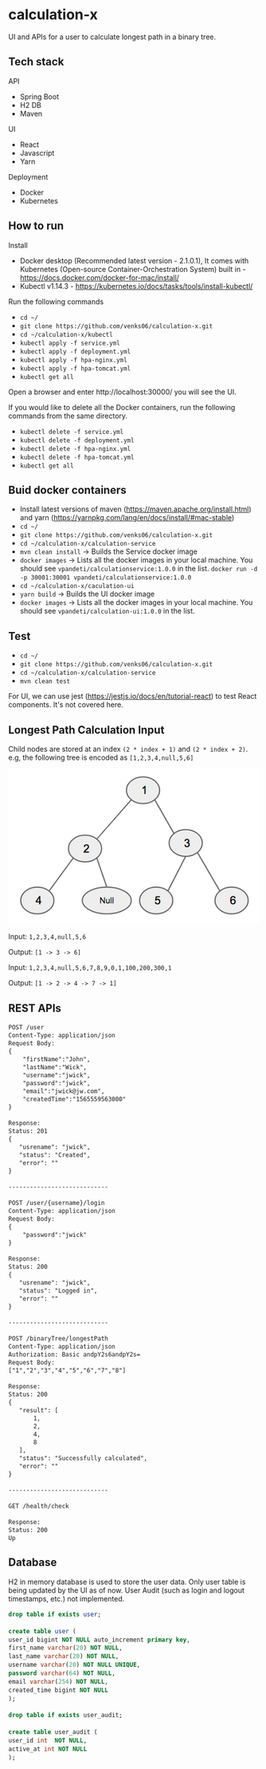 # calculation-x
UI and APIs for a user to calculate longest path in a binary tree.


## Tech stack
API
* Spring Boot
* H2 DB
* Maven

UI
* React
* Javascript
* Yarn

Deployment
* Docker
* Kubernetes

## How to run
Install
* Docker desktop (Recommended latest version - 2.1.0.1), It comes with Kubernetes (Open-source Container-Orchestration System) built in - https://docs.docker.com/docker-for-mac/install/
* Kubectl v1.14.3 - https://kubernetes.io/docs/tasks/tools/install-kubectl/

Run the following commands
* `cd ~/`
* `git clone https://github.com/venks06/calculation-x.git`
* `cd ~/calculation-x/kubectl`
* `kubectl apply -f service.yml`
* `kubectl apply -f deployment.yml`
* `kubectl apply -f hpa-nginx.yml`
* `kubectl apply -f hpa-tomcat.yml`
* `kubectl get all`

Open a browser and enter http://localhost:30000/ you will see the UI.

If you would like to delete all the Docker containers, run the following commands from the same directory.
* `kubectl delete -f service.yml`
* `kubectl delete -f deployment.yml`
* `kubectl delete -f hpa-nginx.yml`
* `kubectl delete -f hpa-tomcat.yml`
* `kubectl get all`

## Buid docker containers
* Install latest versions of maven (https://maven.apache.org/install.html) and yarn (https://yarnpkg.com/lang/en/docs/install/#mac-stable)
* `cd ~/`
* `git clone https://github.com/venks06/calculation-x.git`
* `cd ~/calculation-x/calculation-service`
* `mvn clean install` -> Builds the Service docker image
* `docker images` -> Lists all the docker images in your local machine. You should see `vpandeti/calculationservice:1.0.0` in the list.
`docker run -d -p 30001:30001 vpandeti/calculationservice:1.0.0` 
* `cd ~/calculation-x/caculation-ui`
* `yarn build` -> Builds the UI docker image
* `docker images` -> Lists all the docker images in your local machine. You should see `vpandeti/calculation-ui:1.0.0` in the list.

## Test
* `cd ~/`
* `git clone https://github.com/venks06/calculation-x.git`
* `cd ~/calculation-x/calculation-service`
* `mvn clean test`

For UI, we can use jest (https://jestjs.io/docs/en/tutorial-react) to test React components. It's not covered here.

## Longest Path Calculation Input
Child nodes are stored at an index `(2 * index + 1)` and `(2 * index + 2)`. e.g, the following tree is encoded as `[1,2,3,4,null,5,6]`

![BinaryTree](binary-tree.png)

Input: `1,2,3,4,null,5,6`

Output: `[1 -> 3 -> 6]`

Input: `1,2,3,4,null,5,6,7,8,9,0,1,100,200,300,1`

Output: `[1 -> 2 -> 4 -> 7 -> 1]`

## REST APIs
```
POST /user
Content-Type: application/json
Request Body:
{
    "firstName":"John",
    "lastName":"Wick",
    "username":"jwick",
    "password":"jwick",
    "email":"jwick@jw.com",
    "createdTime":"1565559563000"
}

Response: 
Status: 201
{
   "usrename": "jwick",
   "status": "Created",
   "error": ""
}

----------------------------

POST /user/{username}/login
Content-Type: application/json
Request Body:
{
    "password":"jwick"
}

Response:
Status: 200
{
   "usrename": "jwick",
   "status": "Logged in",
   "error": ""
}

----------------------------

POST /binaryTree/longestPath
Content-Type: application/json
Authorization: Basic andpY2s6andpY2s=
Request Body:
["1","2","3","4","5","6","7","8"]

Response:
Status: 200
{
   "result": [
       1,
       2,
       4,
       8
   ],
   "status": "Successfully calculated",
   "error": ""
}

----------------------------

GET /health/check

Response:
Status: 200
Up
```

## Database
H2 in memory database is used to store the user data. Only user table is being updated by the UI as of now. User Audit (such as login and logout timestamps, etc.) not implemented.

```sql
drop table if exists user;

create table user (
user_id bigint NOT NULL auto_increment primary key,
first_name varchar(20) NOT NULL,
last_name varchar(20) NOT NULL,
username varchar(20) NOT NULL UNIQUE,
password varchar(64) NOT NULL,
email varchar(254) NOT NULL,
created_time bigint NOT NULL
);

drop table if exists user_audit;

create table user_audit (
user_id int  NOT NULL,
active_at int NOT NULL
);
```
